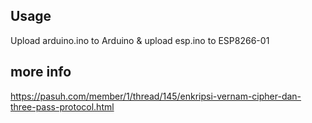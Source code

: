 ## Usage
Upload arduino.ino to Arduino & upload esp.ino to ESP8266-01

## more info
https://pasuh.com/member/1/thread/145/enkripsi-vernam-cipher-dan-three-pass-protocol.html